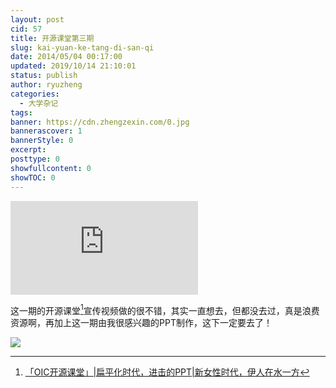 ```yaml
---
layout: post
cid: 57
title: 开源课堂第三期
slug: kai-yuan-ke-tang-di-san-qi
date: 2014/05/04 00:17:00
updated: 2019/10/14 21:10:01
status: publish
author: ryuzheng
categories: 
  - 大学杂记
tags: 
banner: https://cdn.zhengzexin.com/0.jpg
bannerascover: 1
bannerStyle: 0
excerpt: 
posttype: 0
showfullcontent: 0
showTOC: 0
---
```



<iframe frameborder="0" src="https://v.qq.com/txp/iframe/player.html?vid=r0129evnp57" allowFullScreen="true"></iframe>

这一期的开源课堂[^1]宣传视频做的很不错，其实一直想去，但都没去过，真是浪费资源啊，再加上这一期由我很感兴趣的PPT制作，这下一定要去了！

![](https://cdn.zhengzexin.com/0.jpg)

[^1]: [「OIC开源课堂」|扁平化时代，进击的PPT|新女性时代，伊人在水一方](https://www.douban.com/event/21500592/)